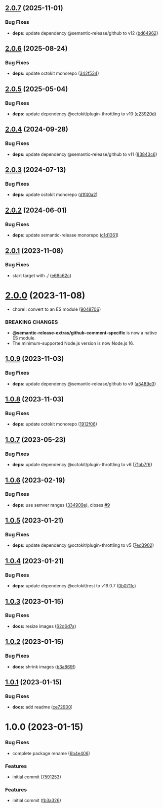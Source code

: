 ## [2.0.7](https://github.com/semantic-release-extras/github-comment-specific/compare/v2.0.6...v2.0.7) (2025-11-01)


### Bug Fixes

* **deps:** update dependency @semantic-release/github to v12 ([bd64962](https://github.com/semantic-release-extras/github-comment-specific/commit/bd64962cb0dbd5957c97e66d9c6a3a102d0257df))

## [2.0.6](https://github.com/semantic-release-extras/github-comment-specific/compare/v2.0.5...v2.0.6) (2025-08-24)


### Bug Fixes

* **deps:** update octokit monorepo ([342f534](https://github.com/semantic-release-extras/github-comment-specific/commit/342f53461b5e54adc02a19920000dbb4958b7b83))

## [2.0.5](https://github.com/semantic-release-extras/github-comment-specific/compare/v2.0.4...v2.0.5) (2025-05-04)


### Bug Fixes

* **deps:** update dependency @octokit/plugin-throttling to v10 ([e23920d](https://github.com/semantic-release-extras/github-comment-specific/commit/e23920d837accb1e142ae65c44f80a7ab52b8a59))

## [2.0.4](https://github.com/semantic-release-extras/github-comment-specific/compare/v2.0.3...v2.0.4) (2024-09-28)


### Bug Fixes

* **deps:** update dependency @semantic-release/github to v11 ([83843c6](https://github.com/semantic-release-extras/github-comment-specific/commit/83843c654019397e53986473621faf7b377e3b5e))

## [2.0.3](https://github.com/semantic-release-extras/github-comment-specific/compare/v2.0.2...v2.0.3) (2024-07-13)


### Bug Fixes

* **deps:** update octokit monorepo ([d1f40a2](https://github.com/semantic-release-extras/github-comment-specific/commit/d1f40a24b0c332ace87b53af60617c8fdfe56372))

## [2.0.2](https://github.com/semantic-release-extras/github-comment-specific/compare/v2.0.1...v2.0.2) (2024-06-01)


### Bug Fixes

* **deps:** update semantic-release monorepo ([c1d1361](https://github.com/semantic-release-extras/github-comment-specific/commit/c1d1361f69338169922ddf8d20761b41c1584711))

## [2.0.1](https://github.com/semantic-release-extras/github-comment-specific/compare/v2.0.0...v2.0.1) (2023-11-08)


### Bug Fixes

* start target with ./ ([e68c62c](https://github.com/semantic-release-extras/github-comment-specific/commit/e68c62cc06ee63f1401ce99464c8ff2c59b69c99))

# [2.0.0](https://github.com/semantic-release-extras/github-comment-specific/compare/v1.0.9...v2.0.0) (2023-11-08)


* chore!: convert to an ES module ([9048706](https://github.com/semantic-release-extras/github-comment-specific/commit/90487061131af2bd6b7dc5bf2c2be1dce88326ef))


### BREAKING CHANGES

* **@semantic-release-extras/github-comment-specific** is
now a native ES module.
* The minimum-supported Node.js version is now Node.js 16.

## [1.0.9](https://github.com/semantic-release-extras/github-comment-specific/compare/v1.0.8...v1.0.9) (2023-11-03)


### Bug Fixes

* **deps:** update dependency @semantic-release/github to v9 ([a5489e3](https://github.com/semantic-release-extras/github-comment-specific/commit/a5489e30212dbeb38bb28b5b915da8bf3c8170ac))

## [1.0.8](https://github.com/semantic-release-extras/github-comment-specific/compare/v1.0.7...v1.0.8) (2023-11-03)


### Bug Fixes

* **deps:** update octokit monorepo ([1912f06](https://github.com/semantic-release-extras/github-comment-specific/commit/1912f0684826aa1387f83d8563b6ff3bf11f34dd))

## [1.0.7](https://github.com/semantic-release-extras/github-comment-specific/compare/v1.0.6...v1.0.7) (2023-05-23)


### Bug Fixes

* **deps:** update dependency @octokit/plugin-throttling to v6 ([71bb7f6](https://github.com/semantic-release-extras/github-comment-specific/commit/71bb7f61d39690b3fd05e0475f32d2ade5ccbb81))

## [1.0.6](https://github.com/semantic-release-extras/github-comment-specific/compare/v1.0.5...v1.0.6) (2023-02-19)


### Bug Fixes

* **deps:** use semver ranges ([334909e](https://github.com/semantic-release-extras/github-comment-specific/commit/334909e934b579c0d3b77018974b662afe7209db)), closes [#9](https://github.com/semantic-release-extras/github-comment-specific/issues/9)

## [1.0.5](https://github.com/semantic-release-extras/github-comment-specific/compare/v1.0.4...v1.0.5) (2023-01-21)


### Bug Fixes

* **deps:** update dependency @octokit/plugin-throttling to v5 ([7ed3902](https://github.com/semantic-release-extras/github-comment-specific/commit/7ed3902c197fd5d4e8ae94ab87a39f31403e49da))

## [1.0.4](https://github.com/semantic-release-extras/github-comment-specific/compare/v1.0.3...v1.0.4) (2023-01-21)


### Bug Fixes

* **deps:** update dependency @octokit/rest to v19.0.7 ([0b071fc](https://github.com/semantic-release-extras/github-comment-specific/commit/0b071fcf8c4d79c88a8e065669be4ddf39ceafea))

## [1.0.3](https://github.com/semantic-release-extras/github-comment-specific/compare/v1.0.2...v1.0.3) (2023-01-15)


### Bug Fixes

* **docs:** resize images ([62d6d7a](https://github.com/semantic-release-extras/github-comment-specific/commit/62d6d7a4fcec006b59d34ff93624266a6bfcd494))

## [1.0.2](https://github.com/semantic-release-extras/github-comment-specific/compare/v1.0.1...v1.0.2) (2023-01-15)


### Bug Fixes

* **docs:** shrink images ([b3a869f](https://github.com/semantic-release-extras/github-comment-specific/commit/b3a869f22d9a1b17ef51470dd16ed38d34ed1b13))

## [1.0.1](https://github.com/semantic-release-extras/github-comment-specific/compare/v1.0.0...v1.0.1) (2023-01-15)


### Bug Fixes

* **docs:** add readme ([ce72900](https://github.com/semantic-release-extras/github-comment-specific/commit/ce72900bb2cb918c36e57e826dc6ee88336fa6a1))

# 1.0.0 (2023-01-15)

### Bug Fixes

- complete package rename ([6b4e406](https://github.com/semantic-release-extras/github-comment-specific/commit/6b4e4068a38bd3844ecac9d65049b76653179476))

### Features

- initial commit ([7591253](https://github.com/semantic-release-extras/github-comment-specific/commit/759125323306a1e75df55a4f3db6ccd27c7516cc))

### Features

- initial commit ([fb3a326](https://github.com/semantic-release-extras/github-comment-specific/commit/fb3a326e4b83b9308fa8f04563a32ccd6ae09c3c))

